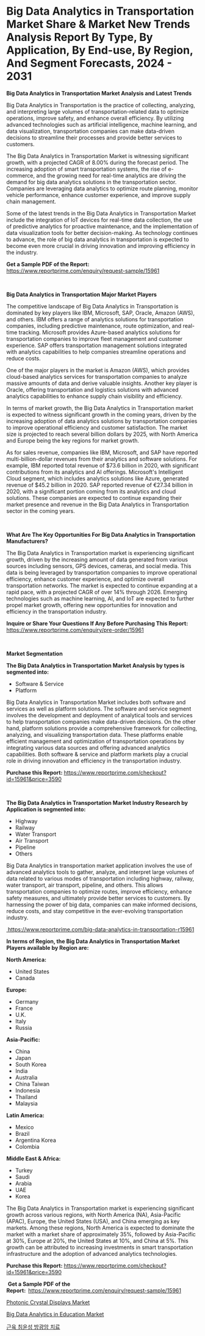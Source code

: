 <p><h1>Big Data Analytics in Transportation Market Share & Market New Trends Analysis Report By Type, By Application, By End-use, By Region, And Segment Forecasts, 2024 - 2031</h1></p><p><strong>Big Data Analytics in Transportation Market Analysis and Latest Trends</strong></p>
<p><p>Big Data Analytics in Transportation is the practice of collecting, analyzing, and interpreting large volumes of transportation-related data to optimize operations, improve safety, and enhance overall efficiency. By utilizing advanced technologies such as artificial intelligence, machine learning, and data visualization, transportation companies can make data-driven decisions to streamline their processes and provide better services to customers.</p><p>The Big Data Analytics in Transportation Market is witnessing significant growth, with a projected CAGR of 8.00% during the forecast period. The increasing adoption of smart transportation systems, the rise of e-commerce, and the growing need for real-time analytics are driving the demand for big data analytics solutions in the transportation sector. Companies are leveraging data analytics to optimize route planning, monitor vehicle performance, enhance customer experience, and improve supply chain management.</p><p>Some of the latest trends in the Big Data Analytics in Transportation Market include the integration of IoT devices for real-time data collection, the use of predictive analytics for proactive maintenance, and the implementation of data visualization tools for better decision-making. As technology continues to advance, the role of big data analytics in transportation is expected to become even more crucial in driving innovation and improving efficiency in the industry.</p></p>
<p><strong>Get a Sample PDF of the Report:&nbsp;</strong> <a href="https://www.reportprime.com/enquiry/request-sample/15961">https://www.reportprime.com/enquiry/request-sample/15961</a></p>
<p>&nbsp;</p>
<p><strong>Big Data Analytics in Transportation Major Market Players</strong></p>
<p><p>The competitive landscape of Big Data Analytics in Transportation is dominated by key players like IBM, Microsoft, SAP, Oracle, Amazon (AWS), and others. IBM offers a range of analytics solutions for transportation companies, including predictive maintenance, route optimization, and real-time tracking. Microsoft provides Azure-based analytics solutions for transportation companies to improve fleet management and customer experience. SAP offers transportation management solutions integrated with analytics capabilities to help companies streamline operations and reduce costs.</p><p>One of the major players in the market is Amazon (AWS), which provides cloud-based analytics services for transportation companies to analyze massive amounts of data and derive valuable insights. Another key player is Oracle, offering transportation and logistics solutions with advanced analytics capabilities to enhance supply chain visibility and efficiency. </p><p>In terms of market growth, the Big Data Analytics in Transportation market is expected to witness significant growth in the coming years, driven by the increasing adoption of data analytics solutions by transportation companies to improve operational efficiency and customer satisfaction. The market size is projected to reach several billion dollars by 2025, with North America and Europe being the key regions for market growth.</p><p>As for sales revenue, companies like IBM, Microsoft, and SAP have reported multi-billion-dollar revenues from their analytics and software solutions. For example, IBM reported total revenue of $73.6 billion in 2020, with significant contributions from its analytics and AI offerings. Microsoft's Intelligent Cloud segment, which includes analytics solutions like Azure, generated revenue of $45.2 billion in 2020. SAP reported revenue of €27.34 billion in 2020, with a significant portion coming from its analytics and cloud solutions. These companies are expected to continue expanding their market presence and revenue in the Big Data Analytics in Transportation sector in the coming years.</p></p>
<p>&nbsp;</p>
<p><strong>What Are The Key Opportunities For Big Data Analytics in Transportation Manufacturers?</strong></p>
<p><p>The Big Data Analytics in Transportation market is experiencing significant growth, driven by the increasing amount of data generated from various sources including sensors, GPS devices, cameras, and social media. This data is being leveraged by transportation companies to improve operational efficiency, enhance customer experience, and optimize overall transportation networks. The market is expected to continue expanding at a rapid pace, with a projected CAGR of over 14% through 2026. Emerging technologies such as machine learning, AI, and IoT are expected to further propel market growth, offering new opportunities for innovation and efficiency in the transportation industry.</p></p>
<p><strong>Inquire or Share Your Questions If Any Before Purchasing This Report:</strong> <a href="https://www.reportprime.com/enquiry/pre-order/15961">https://www.reportprime.com/enquiry/pre-order/15961</a></p>
<p>&nbsp;</p>
<p><strong>Market Segmentation</strong></p>
<p><strong>The Big Data Analytics in Transportation Market Analysis by types is segmented into:</strong></p>
<p><ul><li>Software & Service</li><li>Platform</li></ul></p>
<p><p>Big Data Analytics in Transportation Market includes both software and services as well as platform solutions. The software and service segment involves the development and deployment of analytical tools and services to help transportation companies make data-driven decisions. On the other hand, platform solutions provide a comprehensive framework for collecting, analyzing, and visualizing transportation data. These platforms enable efficient management and optimization of transportation operations by integrating various data sources and offering advanced analytics capabilities. Both software & service and platform markets play a crucial role in driving innovation and efficiency in the transportation industry.</p></p>
<p><strong>Purchase this Report:&nbsp;</strong><a href="https://www.reportprime.com/checkout?id=15961&price=3590">https://www.reportprime.com/checkout?id=15961&price=3590</a></p>
<p>&nbsp;</p>
<p><strong>The Big Data Analytics in Transportation Market Industry Research by Application is segmented into:</strong></p>
<p><ul><li>Highway</li><li>Railway</li><li>Water Transport</li><li>Air Transport</li><li>Pipeline</li><li>Others</li></ul></p>
<p><p>Big Data Analytics in transportation market application involves the use of advanced analytics tools to gather, analyze, and interpret large volumes of data related to various modes of transportation including highway, railway, water transport, air transport, pipeline, and others. This allows transportation companies to optimize routes, improve efficiency, enhance safety measures, and ultimately provide better services to customers. By harnessing the power of big data, companies can make informed decisions, reduce costs, and stay competitive in the ever-evolving transportation industry.</p></p>
<p><a href="https://www.reportprime.com/big-data-analytics-in-transportation-r15961">&nbsp;https://www.reportprime.com/big-data-analytics-in-transportation-r15961</a></p>
<p><strong>In terms of Region, the Big Data Analytics in Transportation Market Players available by Region are:</strong></p>
<p>
    <p> <strong> North America: </strong>
        <ul>
            <li>United States</li>
            <li>Canada</li>
        </ul>
        </p> 
    <p> <strong> Europe: </strong>
        <ul>
            <li>Germany</li>
            <li>France</li>
            <li>U.K.</li>
            <li>Italy</li>
            <li>Russia</li>
        </ul>
        </p> 
    <p> <strong> Asia-Pacific: </strong>
        <ul>
            <li>China</li>
            <li>Japan</li>
            <li>South Korea</li>
            <li>India</li>
            <li>Australia</li>
            <li>China Taiwan</li>
            <li>Indonesia</li>
            <li>Thailand</li>
            <li>Malaysia</li>
        </ul>
        </p> 
    <p> <strong> Latin America: </strong>
        <ul>
            <li>Mexico</li>
            <li>Brazil</li>
            <li>Argentina Korea</li>
            <li>Colombia</li>
        </ul>
        </p> 
    <p> <strong> Middle East & Africa: </strong>
        <ul>
            <li>Turkey</li>
            <li>Saudi</li>
            <li>Arabia</li>
            <li>UAE</li>
            <li>Korea</li>
        </ul>
    </p>
    </p>
<p><p>The Big Data Analytics in Transportation market is experiencing significant growth across various regions, with North America (NA), Asia-Pacific (APAC), Europe, the United States (USA), and China emerging as key markets. Among these regions, North America is expected to dominate the market with a market share of approximately 35%, followed by Asia-Pacific at 30%, Europe at 20%, the United States at 10%, and China at 5%. This growth can be attributed to increasing investments in smart transportation infrastructure and the adoption of advanced analytics technologies.</p></p>
<p><strong>Purchase this Report: </strong><a href="https://www.reportprime.com/checkout?id=15961&price=3590">https://www.reportprime.com/checkout?id=15961&price=3590</a></p>
<p>&nbsp;<strong>Get a Sample PDF of the Report:&nbsp;&nbsp;</strong><a href="https://www.reportprime.com/enquiry/request-sample/15961">https://www.reportprime.com/enquiry/request-sample/15961</a></p>
<p><strong></strong></p>
<p><p><a href="https://noble-drawer-34c.notion.site/Photonic-Crystal-Displays-Market-Size-CAGR-Trends-2024-2030-dc97226f4ffc424795ba02f91a004e55">Photonic Crystal Displays Market</a></p><p><a href="https://github.com/nancykennedykellievqfqt2/Market-Research-Report-List-2/blob/main/big-data-analytics-in-education-market.md">Big Data Analytics in Education Market</a></p><p><a href="https://github.com/JonHarrtis67676y/Market-Research-Report-List-1/blob/main/874617923812.md">근육 침윤성 방광암 치료</a></p></p>